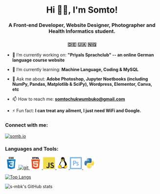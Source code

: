 <h1 align="center">Hi 👋🏼, I'm Somto!</h1>
<h3 align="center">A Front-end Developer, Website Designer, Photographer and Health Informatics student.</h3>
<h3 align="center"> 🇩🇪 🇺🇦 🇳🇬</h3>

- 🔭 I’m currently working on: **"Priyals Sprachclub" -- an online German language course website**

- 🌱 I’m currently learning: **Machine Language, Coding & MySQL**

- 💬 Ask me about: **Adobe Photoshop, Jupyter Noetbooks (including NumPy, Pandas, Matplotlib & SciPy), Wordpress, Elementor, Canva, etc**

- 📫 How to reach me: **somtochukwumbuko@gmail.com**

- ⚡ Fun fact: **I can treat any ailment, I just need WiFi and Google.**

<h3 align="left">Connect with me:</h3>
<p align="left">
<a href="https://instagram.com/somb.io" target="blank"><img align="center" src="https://raw.githubusercontent.com/rahuldkjain/github-profile-readme-generator/master/src/images/icons/Social/instagram.svg" alt="somb.io" height="30" width="40" /></a>
</p>

<h3 align="left">Languages and Tools:</h3>
<p align="left"> <a href="https://www.w3schools.com/css/" target="_blank" rel="noreferrer"> <img src="https://raw.githubusercontent.com/devicons/devicon/master/icons/css3/css3-original-wordmark.svg" alt="css3" width="40" height="40"/> </a> <a href="https://git-scm.com/" target="_blank" rel="noreferrer"> <img src="https://www.vectorlogo.zone/logos/git-scm/git-scm-icon.svg" alt="git" width="40" height="40"/> </a> <a href="https://www.w3.org/html/" target="_blank" rel="noreferrer"> <img src="https://raw.githubusercontent.com/devicons/devicon/master/icons/html5/html5-original-wordmark.svg" alt="html5" width="40" height="40"/> </a> <a href="https://developer.mozilla.org/en-US/docs/Web/JavaScript" target="_blank" rel="noreferrer"> <img src="https://raw.githubusercontent.com/devicons/devicon/master/icons/javascript/javascript-original.svg" alt="javascript" width="40" height="40"/> </a> <a href="https://www.linux.org/" target="_blank" rel="noreferrer"> <img src="https://raw.githubusercontent.com/devicons/devicon/master/icons/linux/linux-original.svg" alt="linux" width="40" height="40"/> </a> <a href="https://www.photoshop.com/en" target="_blank" rel="noreferrer"> <img src="https://raw.githubusercontent.com/devicons/devicon/master/icons/photoshop/photoshop-line.svg" alt="photoshop" width="40" height="40"/> </a> <a href="https://www.python.org" target="_blank" rel="noreferrer"> <img src="https://raw.githubusercontent.com/devicons/devicon/master/icons/python/python-original.svg" alt="python" width="40" height="40"/> </a> </p>


[![Top Langs](https://github-readme-stats.vercel.app/api/top-langs/?username=s-mbk&theme=swift&layout=compact)](https://github.com/s-mbk/github-readme-stats)

![s-mbk's GitHub stats](https://github-readme-stats.vercel.app/api?username=s-mbk&show_icons=true&theme=swift)

